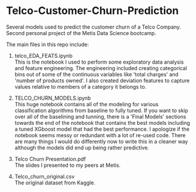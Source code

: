 # Telco-Customer-Churn-Prediction
Several models used to predict the customer churn of a Telco Company. Second personal project of the Metis Data Science bootcamp. 

The main files in this repo include:

1) telco_EDA_FEATS.ipynb <br>
This is the notebook I used to perform some exploratory data analysis and feature engineering. The engineering included creating categorical bins out of some of the continuous variables like 'total charges' and 'number of products owned'. I also created deviation features to capture values relative to members of a category it belongs to.

2) TELCO_CHURN_MODELS.ipynb<br>
This huge notebook contains all of the modeling for various classification algorithms from baseline to fully tuned. If you want to skip over all of the baselining and tunning, there is a 'Final Models' sections towards the end of the notebook that contains the best models including a tuned XGboost model that had the best performance. I apologize if the notebook seems messy or redundant with a lot of re-used code. There are many things I would do differently now to write this in a cleaner way although the models did end up being rather predictive.

3) Telco Churn Presentation.pdf<br>
The slides I presented to my peers at Metis.

4) Telco_churn_original.csv<br>
The original dataset from Kaggle.
